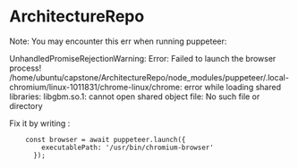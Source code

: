 # ArchitectureRepo

Note: 
You may encounter this err when running puppeteer:

UnhandledPromiseRejectionWarning: Error: Failed to launch the browser process!
/home/ubuntu/capstone/ArchitectureRepo/node_modules/puppeteer/.local-chromium/linux-1011831/chrome-linux/chrome: error while loading shared libraries: libgbm.so.1: cannot open shared object file: No such file or directory

Fix it by writing :

        const browser = await puppeteer.launch({
            executablePath: '/usr/bin/chromium-browser'
          });
